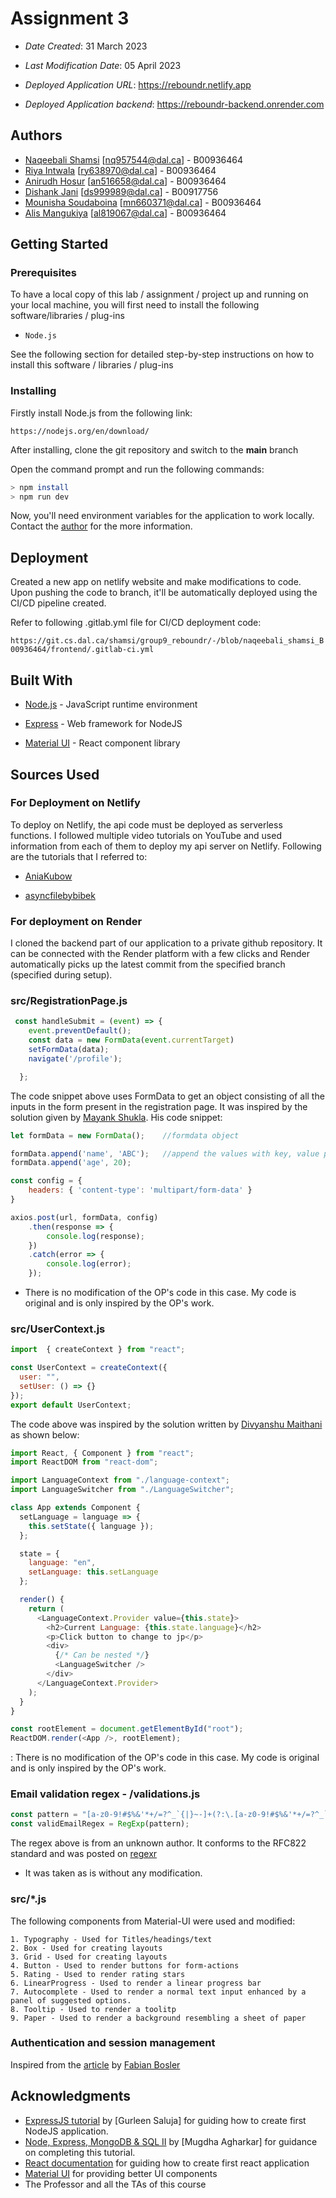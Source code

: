 # Assignment 3

* *Date Created*: 31 March 2023

* *Last Modification Date*: 05 April 2023

* *Deployed Application URL*: <https://reboundr.netlify.app>
* *Deployed Application backend*: <https://reboundr-backend.onrender.com>

## Authors

* [Naqeebali Shamsi](@shamsi)        [nq957544@dal.ca] - B00936464
* [Riya Intwala](@intwala)           [ry638970@dal.ca] - B00936464
* [Anirudh Hosur](@hosur)            [an516658@dal.ca] - B00936464
* [Dishank Jani](@djjani)            [ds999989@dal.ca] - B00917756
* [Mounisha Soudaboina](@soudaboina) [mn660371@dal.ca] - B00936464
* [Alis Mangukiya](@alis)            [al819067@dal.ca] - B00936464

## Getting Started

### Prerequisites

To have a local copy of this lab / assignment / project up and running on your local machine, you will first need to install the following software/libraries / plug-ins

* `Node.js`

See the following section for detailed step-by-step instructions on how to install this software / libraries / plug-ins

### Installing

Firstly install Node.js from the following link:

`https://nodejs.org/en/download/`

After installing, clone the git repository and switch to the **main** branch

Open the command prompt and run the following commands:

```bash
> npm install
> npm run dev
```

Now, you'll need environment variables for the application to work locally. Contact the [author](#authors) for the more information.

## Deployment

Created a new app on netlify website and make modifications to code. Upon pushing the code to branch, it'll be automatically deployed using the CI/CD pipeline created.

Refer to following .gitlab.yml file for CI/CD deployment code:

`https://git.cs.dal.ca/shamsi/group9_reboundr/-/blob/naqeebali_shamsi_B00936464/frontend/.gitlab-ci.yml`

## Built With

* [Node.js](https://nodejs.org/en/) - JavaScript runtime environment

* [Express](https://expressjs.com/) - Web framework for NodeJS

* [Material UI](https://mui.com/) - React component library

## Sources Used

### For Deployment on Netlify

To deploy on Netlify, the api code must be deployed as serverless functions. I followed multiple video tutorials on YouTube and used information from each of them to deploy my api server on Netlify. Following are the tutorials that I referred to:

* [AniaKubow](https://www.youtube.com/watch?v=n_KASTN0gUE)

* [asyncfilebybibek](https://www.youtube.com/watch?v=q1TrsvKdpcU)

### For deployment on Render

I cloned the backend part of our application to a private github repository. It can be connected with the Render platform with a few clicks and Render automatically picks up the latest commit from the specified branch (specified during setup).

### src/RegistrationPage.js

```javascript
 const handleSubmit = (event) => {
    event.preventDefault();
    const data = new FormData(event.currentTarget)
    setFormData(data);
    navigate('/profile');

  };
```

The code snippet above uses FormData to get an object consisting of all the inputs in the form present in the registration page.
It was inspired by the solution given by [Mayank Shukla](https://stackoverflow.com/users/5185595/mayank-shukla). His code snippet:

```javascript
let formData = new FormData();    //formdata object

formData.append('name', 'ABC');   //append the values with key, value pair
formData.append('age', 20);

const config = {     
    headers: { 'content-type': 'multipart/form-data' }
}

axios.post(url, formData, config)
    .then(response => {
        console.log(response);
    })
    .catch(error => {
        console.log(error);
    });
```

- There is no modification of the OP's code in this case. My code is original and is only inspired by the OP's work.

### src/UserContext.js

```javascript
import  { createContext } from "react";

const UserContext = createContext({
  user: "",
  setUser: () => {}
});
export default UserContext;

```

The code above was inspired by the solution written by [Divyanshu Maithani](https://stackoverflow.com/users/4952669/divyanshu-maithani) as shown below:

```javascript
import React, { Component } from "react";
import ReactDOM from "react-dom";

import LanguageContext from "./language-context";
import LanguageSwitcher from "./LanguageSwitcher";

class App extends Component {
  setLanguage = language => {
    this.setState({ language });
  };

  state = {
    language: "en",
    setLanguage: this.setLanguage
  };

  render() {
    return (
      <LanguageContext.Provider value={this.state}>
        <h2>Current Language: {this.state.language}</h2>
        <p>Click button to change to jp</p>
        <div>
          {/* Can be nested */}
          <LanguageSwitcher />
        </div>
      </LanguageContext.Provider>
    );
  }
}

const rootElement = document.getElementById("root");
ReactDOM.render(<App />, rootElement);


```

: There is no modification of the OP's code in this case. My code is original and is only inspired by the OP's work.

### Email validation regex - /validations.js

```javascript
const pattern = "[a-z0-9!#$%&'*+/=?^_`{|}~-]+(?:\.[a-z0-9!#$%&'*+/=?^_`{|}~-]+)*@(?:[a-z0-9](?:[a-z0-9-]*[a-z0-9])?\.)+[a-z0-9](?:[a-z0-9-]*[a-z0-9])?";
const validEmailRegex = RegExp(pattern);
```

The regex above is from an unknown author. It conforms to the RFC822 standard and was posted on [regexr](https://regexr.com/2rhq7)

* It was taken as is without any modification.

### src/*.js

The following components from Material-UI were used and modified:

```list
1. Typography - Used for Titles/headings/text
2. Box - Used for creating layouts
3. Grid - Used for creating layouts
4. Button - Used to render buttons for form-actions
5. Rating - Used to render rating stars
6. LinearProgress - Used to render a linear progress bar
7. Autocomplete - Used to render a normal text input enhanced by a panel of suggested options.
8. Tooltip - Used to render a toolitp
9. Paper - Used to render a background resembling a sheet of paper
```

### Authentication and session management

Inspired from the [article](https://medium.com/swlh/set-up-an-express-js-app-with-passport-js-and-mongodb-for-password-authentication-6ea05d95335c) by [Fabian Bosler](https://medium.com/@fabianbosler)

## Acknowledgments  

* [ExpressJS tutorial](https://dal.brightspace.com/d2l/le/content/250793/viewContent/3445551/View) by [Gurleen Saluja] for guiding how to create first NodeJS application.
* [Node, Express, MongoDB & SQL II](https://dal.brightspace.com/d2l/le/content/250793/viewContent/3445566/View) by [Mugdha Agharkar] for guidance on completing this tutorial.
* [React documentation](https://reactjs.org/docs/create-a-new-react-app.html) for guiding how to create first react application
* [Material UI](https://mui.com/) for providing better UI components
* The Professor and all the TAs of this course
